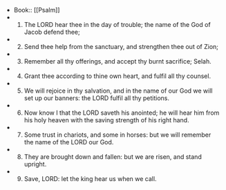 - Book:: [[Psalm]]
- 1. The LORD hear thee in the day of trouble; the name of the God of Jacob defend thee;
- 2. Send thee help from the sanctuary, and strengthen thee out of Zion;
- 3. Remember all thy offerings, and accept thy burnt sacrifice; Selah.
- 4. Grant thee according to thine own heart, and fulfil all thy counsel.
- 5. We will rejoice in thy salvation, and in the name of our God we will set up our banners: the LORD fulfil all thy petitions.
- 6. Now know I that the LORD saveth his anointed; he will hear him from his holy heaven with the saving strength of his right hand.
- 7. Some trust in chariots, and some in horses: but we will remember the name of the LORD our God.
- 8. They are brought down and fallen: but we are risen, and stand upright.
- 9. Save, LORD: let the king hear us when we call.
